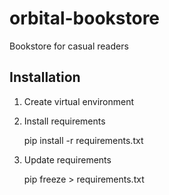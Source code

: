 # orbital-bookstore
Bookstore for casual readers


## Installation

1. Create virtual environment
2. Install requirements

    pip install -r requirements.txt

3. Update requirements

    pip freeze > requirements.txt